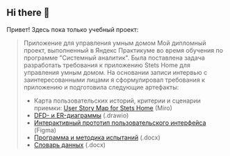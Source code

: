 ## Hi there 👋

Привет! Здесь пока только учебный проект:
> 
> Приложение для управления умным домом Мой дипломный проект, выполненный в Яндекс Практикуме во время обучения по программе "Системный аналитик". Была поставлена задача разработать требования к приложению Stets Home для управления умным домом. На основании записи интервью с заинтересованными лицами я сформулировал требования к приложению и подготовила следующие артефакты:
> 
> * Карта пользовательских историй, критерии и сценарии приемки: [User Story Map for Stets Home](https://miro.com/app/board/uXjVLT1R3pY=/?share_link_id=200650337430) (Miro)
> * [DFD- и ER-диаграммы](https://drive.google.com/file/d/1bFNmFecsyNdOZOcQbHelgN4Fc4nrI3Cu/view?usp=sharing) (.drawio)
> * [Интерактивный прототип пользовательского интерфейса](https://www.figma.com/design/TXHwB6aZWWMGJYmgqEGOA3/%D0%94%D0%B8%D0%B7%D0%B0%D0%B9%D0%BD-%D1%81%D0%B8%D1%81%D1%82%D0%B5%D0%BC%D0%B0-Stets?node-id=4-581&t=mb8AKudrKkCs1BmR-1) (Figma)
> * [Программа и методика испытаний](https://disk.yandex.ru/edit/disk/disk%2F%D0%94%D0%B8%D0%BF%D0%BB%D0%BE%D0%BC%D0%BD%D1%8B%D0%B9%20%D0%BF%D1%80%D0%BE%D0%B5%D0%BA%D1%82_%D0%9C%D0%B0%D0%BB%D0%B8%D0%BD%D0%BE%D0%B2_1.2%2F%D0%9F%D0%9C%D0%98%20Stets%20Home.docx?sk=y98a06f3cf5290e8f7cefdfddd2138f02) (.docx)
> * [Словарь данных](https://disk.yandex.ru/edit/disk/disk%2F%D0%94%D0%B8%D0%BF%D0%BB%D0%BE%D0%BC%D0%BD%D1%8B%D0%B9%20%D0%BF%D1%80%D0%BE%D0%B5%D0%BA%D1%82_%D0%9C%D0%B0%D0%BB%D0%B8%D0%BD%D0%BE%D0%B2_1.2%2F%D0%94%D0%B8%D0%BF%D0%BB%D0%BE%D0%BC%D0%BD%D1%8B%D0%B9%20%D0%BF%D1%80%D0%BE%D0%B5%D0%BA%D1%82.%D1%81%D0%BB%D0%BE%D0%B2%D0%B0%D1%80%D1%8C%20%D0%B4%D0%B0%D0%BD%D0%BD%D1%8B%D1%85%20%282%29.docx?sk=y98a06f3cf5290e8f7cefdfddd2138f02) (.docx)
